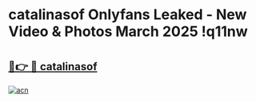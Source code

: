 # catalinasof Onlyfans Leaked - New Video & Photos March 2025 !q11nw

# <h2><a href="https://u4c7a3.iuczelnia.edu.pl?title=catalinasof&ref=q11nw">🔗👉 🔴 catalinasof</a></h2>

[![acn](https://github.com/user-attachments/assets/0f9c940e-d8b0-45ae-aac7-cd30a18b3e1c)](https://u4c7a3.iuczelnia.edu.pl?title=catalinasof&ref=q11nw)

